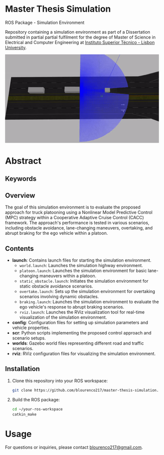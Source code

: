 # Master Thesis Simulation
ROS Package - Simulation Environment

Repository containing a simulation environment as part of a Dissertation submitted in partial partial fulfilment for the degree of Master of Science in Electrical and Computer Engineering at [Instituto Superior Técnico - Lisbon University](https://tecnico.ulisboa.pt/pt/).

![alt text](results/overtake.gif)

# Abstract

## Keywords

## Overview

The goal of this simulation environment is to evaluate the proposed approach for truck platooning using a Nonlinear Model Predictive Control (MPC) strategy within a Cooperative Adaptive Cruise Control (CACC) framework. The approach's performance is tested in various scenarios, including obstacle avoidance, lane-changing maneuvers, overtaking, and abrupt braking for the ego vehicle within a platoon.

## Contents

- **launch**: Contains launch files for starting the simulation environment.
   - `world.launch`: Launches the simulation highway environment.
   - `platoon.launch`: Launches the simulation environment for basic lane-changing maneuvers within a platoon.
   - `static_obstacle.launch`: Initiates the simulation environment for static obstacle avoidance scenarios.
   - `overtake.launch`: Sets up the simulation environment for overtaking scenarios involving dynamic obstacles.
   - `braking.launch`: Launches the simulation environment to evaluate the ego vehicle's response to abrupt braking scenarios.
   - `rviz.launch`: Launches the RViz visualization tool for real-time visualization of the simulation environment.
- **config**: Configuration files for setting up simulation parameters and vehicle properties.
- **scr**: Python scripts implementing the proposed control approach and scenario setups.
- **worlds**: Gazebo world files representing different road and traffic scenarios.
- **rviz**: RViz configuration files for visualizing the simulation environment.




## Installation

1. Clone this repository into your ROS workspace:

   ```bash
   git clone https://github.com/blourenco217/master-thesis-simulation.git
   ```

2. Build the ROS package:
   ```bash
   cd ~/your-ros-workspace
   catkin_make
   ```

# Usage






For questions or inquiries, please contact blourenco217@gmail.com.